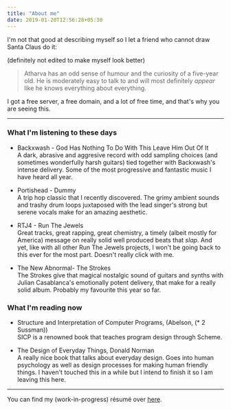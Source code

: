 ```yaml
---
title: "About me"
date: 2019-01-20T12:56:28+05:30
---
```


I'm not that good at describing myself so I let a friend who cannot draw Santa Claus do it:

(definitely not edited to make myself look better)

> Atharva has an odd sense of humour and the curiosity of a five-year old. He is moderately easy to talk to and will most definitely *appear* like he knows everything about everything.

I got a free server, a free domain, and a lot of free time, and that's why you are seeing this.

---

### What I'm listening to these days

- Backxwash - God Has Nothing To Do With This Leave Him Out Of It  
A dark, abrasive and aggresive record with odd sampling choices (and sometimes wonderfully harsh guitars) tied together with Backxwash's intense delivery. Some of the most progressive and fantastic music I have heard all year.

- Portishead - Dummy  
A trip hop classic that I recently discovered. The grimy ambient sounds and trashy drum loops juxtaposed with the lead singer's strong but serene vocals make for an amazing aesthetic.

- RTJ4 - Run The Jewels  
Great tracks, great rapping, great chemistry, a timely (albeit mostly for America) message on really solid well produced beats that *slap*. And yet, like with all other Run The Jewels projects, I won't be going back to this ever for the most part. Doesn't really click with me.

- The New Abnormal- The Strokes  
The Strokes give that magical nostalgic sound of guitars and synths with Julian Casablanca's emotionally potent delivery, that make for a really solid album. Probably my favourite this year so far.

### What I'm reading now

- Structure and Interpretation of Computer Programs, (Abelson, (* 2 Sussman))  
SICP is a renowned book that teaches program design through Scheme.

- The Design of Everyday Things, Donald Norman  
A really nice book that talks about everyday design. Goes into human psychology as well as design processes for making human friendly things. I haven't touched this in a while but I intend to finish it so I am leaving this here.

---

You can find my (work-in-progress) résumé over [here](/resume.pdf).
